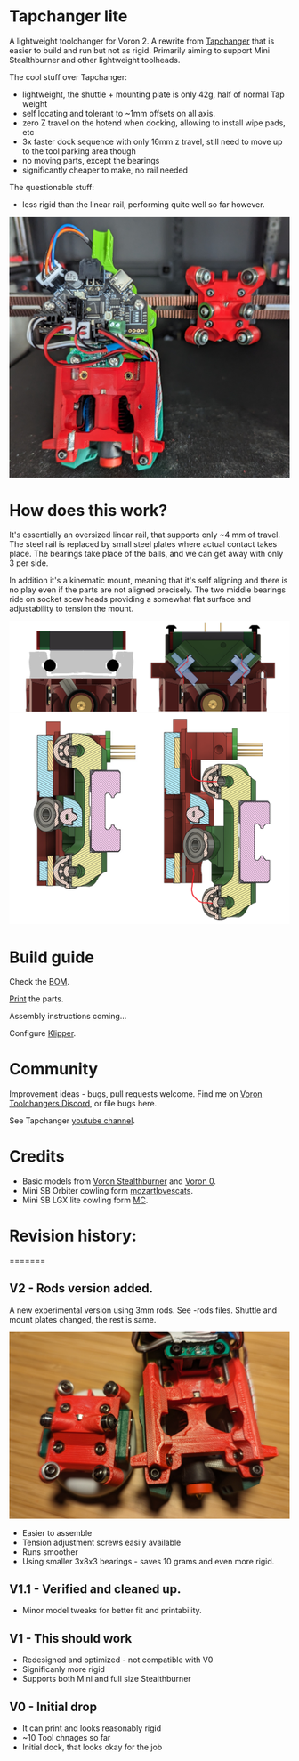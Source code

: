 # Tapchanger lite

A lightweight toolchanger for Voron 2. A rewrite from [Tapchanger](https://github.com/viesturz/tapchanger) that is easier to build and run but not as rigid. Primarily aiming to support Mini Stealthburner and other lightweight toolheads.

The cool stuff over Tapchanger:

- lightweight, the shuttle + mounting plate is only 42g, half of normal Tap weight
- self locating and tolerant to ~1mm offsets on all axis.
- zero Z travel on the hotend when docking, allowing to install wipe pads, etc
- 3x faster dock sequence with only 16mm z travel, still need to move up to the tool parking area though
- no moving parts, except the bearings
- significantly cheaper to make, no rail needed

The questionable stuff:

- less rigid than the linear rail, performing quite well so far however.

![Preview](/Images/hotend-shuttle.jpg)

# How does this work?

It's essentially an oversized linear rail, that supports only ~4 mm of travel.
The steel rail is replaced by small steel plates where actual contact takes place.
The bearings take place of the balls, and we can get away with only 3 per side.

In addition it's a kinematic mount, meaning that it's self aligning and there is no play even if the parts are not aligned precisely.
The two middle bearings ride on socket scew heads providing a somewhat flat surface and adjustability to tension the mount.

![Preview](/Images/explain1.png)
![Preview](/Images/explain2.png)

# Build guide

Check the [BOM](./Bom.md).

[Print](./Print%20Guide.md) the parts.

Assembly instructions coming...

Configure [Klipper](./klipper/README.md).

# Community

Improvement ideas - bugs, pull requests welcome. Find me on [Voron Toolchangers Discord](https://discord.gg/xmDWrYGwVJ), or file bugs here.

See Tapchanger [youtube channel](https://www.youtube.com/playlist?list=PLqU7kX5nUJDRDw5z0NLwJ22OkV6fbjnSW).

# Credits

- Basic models from [Voron Stealthburner](https://github.com/VoronDesign/Voron-Stealthburner) and [Voron 0](https://github.com/VoronDesign/Voron-0).
- Mini SB Orbiter cowling form [mozartlovescats](https://www.printables.com/model/366337-voron-02-orbiter-20-trianglelab-chc-mini-stealthbu).
- Mini SB LGX lite cowling form [MC](https://www.printables.com/model/395933-voron-02-mini-stealthburner-remix-for-lgx-light-ex/files).

# Revision history:

=======
## V2 - Rods version added.

A new experimental version using 3mm rods. See -rods files. Shuttle and mount plates changed, the rest is same.

![Preview](/Images/rods-photo.jpg)

- Easier to assemble
- Tension adjustment screws easily available
- Runs smoother
- Using smaller 3x8x3 bearings - saves 10 grams and even more rigid.

## V1.1 - Verified and cleaned up.

- Minor model tweaks for better fit and printability.


## V1 - This should work

- Redesigned and optimized - not compatible with V0
- Significanly more rigid
- Supports both Mini and full size Stealthburner

## V0 - Initial drop
 
 - It can print and looks reasonably rigid
 - ~10 Tool chnages so far
 - Initial dock, that looks okay for the job
